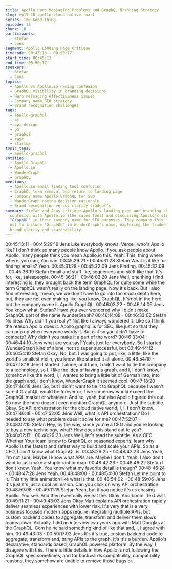 ```yaml
---
title: Apollo Hero Messaging Problems and GraphQL Branding Strategy
slug: ep15-10-apollo-cloud-native-roast
series: The Good Thing
episode: 15
chunk: 10
participants:
  - Stefan
  - Jens
segment: Apollo Landing Page Critique
timecode: 00:45:13 – 00:50:17
start_time: 00:45:13
end_time: 00:50:17
speakers:
  - Stefan
  - Jens
topics:
  - Apollo vs Apollo.io naming confusion
  - GraphQL visibility in branding decisions
  - Hero messaging effectiveness issues
  - Company name SEO strategy
  - Brand recognition challenges
tags:
  - apollo-graphql
  - ai
  - api-design
  - go
  - graphql
  - rest
  - startup
topic_tags:
  - apollo-graphql
entities:
  - Apollo GraphQL
  - Apollo.io
  - WunderGraph
  - GraphQL
mentions:
  - Apollo.io email finding tool confusion
  - GraphQL term removal and return to landing page
  - Company name Apollo GraphQL for SEO
  - WunderGraph naming decision rationale
  - Brand recognition versus clarity tradeoffs
summary: Stefan and Jens critique Apollo's landing page and branding challenges, noting
  confusion with Apollo.io (the sales tool) and discussing Apollo's strategy of including
  "GraphQL" in their company name for SEO purposes. They compare this to Jens' decision
  not to include "GraphQL" in WunderGraph's name, exploring the tradeoffs between
  brand clarity and searchability.
---
```


00:45:13:11 - 00:45:29:19
Jens
Like everybody knows. Vercel, who's Apollo like? I don't think so many people know Apollo. If
you ask people about Apollo, many people think you mean Apollo.io this. Yeah. This, thing
where where, you can, You can.
00:45:29:21 - 00:45:31:28
Stefan
What is it like for finding emails? Yeah.
00:45:31:28 - 00:45:32:09
Jens
Finding.
00:45:32:09 - 00:45:36:19
Stefan
Email and stuff like, sequences and stuff like that. It's for, like, salespeople.
00:45:36:21 - 00:46:03:20
Jens
Well, one thing I find interesting is, they brought back the term GraphQL for quite some while
the term GraphQL wasn't really on the landing page. Now it's back. But I also find interesting, I
mean, we we don't have to go into too much depth here, but, they are not even making like, you
know, GraphQL. It's not in the hero, but the company name is Apollo GraphQL.
00:46:03:22 - 00:46:14:06
Jens
You know what, Stefan? Have you ever wondered why I didn't make GraphQL part of the name
WunderGraph?
00:46:14:09 - 00:46:33:02
Stefan
No idea. Why didn't you really? Not like I always wondered it. Like so I think the reason Apollo
does it. Apollo graphql is for SEO, like just so that they can pop up when everyone words it. But
is it so you didn't have to compete? Why didn't you make it a part of the word?
00:46:33:04 - 00:46:44:10
Jens
what are you say?
Yeah, just for everybody. So I started WunderGraph kind of alone, not so super successful, but
00:46:44:12 - 00:46:54:10
Stefan
Okay. No, but.
I was going to put, like, a little, like the world's smallest violin, you know, like started it all alone.
00:46:54:10 - 00:47:18:18
Jens
I started it alone, and then, I didn't want to tie the company to a technology, so I. I like the idea
of having a graph, and I, I don't know, I somehow like the word, I, I wanted to bring a little bit of
German into, into the graph and, I don't know, WunderGraph it seemed cool.
00:47:18:20 - 00:47:46:18
Jens
So, but I didn't want to tie it to GraphQL because I wasn't sure if GraphQL would be forever or if
we somehow would exceed the GraphQL market or whatever. And so, yeah, but also Apollo
figured this out. So now the hero doesn't even mention GraphQL anymore. Just the subtitle.
Okay. So API orchestration for the cloud native world, I, I, I don't know.
00:47:46:18 - 00:47:52:05
Jens
Well, what is API orchestration? Do I needed to say what problem does it solve for me?
00:47:52:07 - 00:48:02:15
Stefan
Hey, by the way, since you're a CEO and you're looking to buy a new technology, what? How
does this stand out to you?
00:48:02:17 - 00:48:29:23
Jens
Well, let's read the subtitle. As a CEO. Whether Your team is new to GraphQL or seasoned
experts, learn why Apollo is the fastest and safest way to build and scale your APIs. So as a
CEO, I don't know what GraphQL is.
00:48:29:25 - 00:48:42:23
Jens
Yeah, I'm not sure. Maybe I know what APIs are. Maybe I don't. Yeah, I also don't want to just
make a stupid rant or map.
00:48:42:26 - 00:48:46:22
Stefan
I don't know. Yeah. You know what my favorite detail is though?
00:48:46:24 - 00:48:47:28
Jens
Yeah.
00:48:48:00 - 00:48:54:00
Stefan
Let me point to it. This tiny little animation like what is that.
00:48:54:02 - 00:48:59:06
Jens
It's just it's just a cool animation. Can you click on why API orchestration.
00:48:59:08 - 00:49:11:19
Stefan
Yeah, but if you notice it's us chasing Apollo. You see. And then eventually we eat the. Okay.
And boom. Text wall.
00:49:11:21 - 00:49:43:03
Jens
Okay Matt explains API orchestration rapidly deliver seamless experiences with lower risk. It's
very that is a very, business focused modern apps require integrating multiple APIs, but custom
backend codes to aggregate, transform and deliver them slows teams down. Actually, I did an
interview two years ago with Matt Douglas at the GraphQL. Com he he said something kind of
like that and, I, I agree with him.
00:49:43:03 - 00:50:17:03
Jens
It's it's true, custom backend code to aggregate, transform and, bring APIs to the graph. It's it's a
burden. Apollo's declarative, standards based, GraphQL powered platform. By the way, I
disagree with this. There is little details in how Apollo is not following the GraphQL spec
sometimes, and for backwards compatibility, compatibility reasons, they somehow are unable to
remove those bugs or.